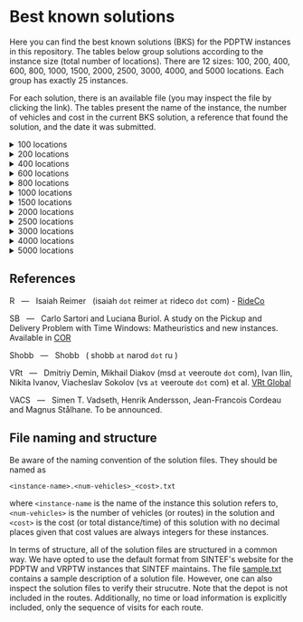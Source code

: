 # Best known solutions

Here you can find the best known solutions (BKS) for the PDPTW instances in this repository. The tables below group solutions  according to the instance size (total number of locations). There are 12 sizes: 100, 200, 400, 600, 800, 1000, 1500, 2000, 2500, 3000, 4000, and 5000 locations. Each group has exactly 25 instances.

For each solution, there is an available file (you may inspect the file by clicking the link). The tables present the name of the instance, the number of vehicles and cost in the current BKS solution, a reference that found the solution, and the date it was submitted.

<details><summary>100 locations</summary>
<p>

Instance | Vehicles | Cost | Reference | Date
:------: | -------: | ---: | :-------: | ---:
[bar-n100-1](https://github.com/cssartori/pdptw-instances/blob/master/solutions/files/bar-n100-1.6_732.txt) | 6 | 732 | R | 06-apr-23
[bar-n100-2](https://github.com/cssartori/pdptw-instances/blob/master/solutions/files/bar-n100-2.5_554.txt) | 5 | 554 | SB | 11-feb-19
[bar-n100-3](https://github.com/cssartori/pdptw-instances/blob/master/solutions/files/bar-n100-3.6_746.txt) | 6 | 746 | SB | 11-feb-19
[bar-n100-4](https://github.com/cssartori/pdptw-instances/blob/master/solutions/files/bar-n100-4.12_1150.txt) | 12 | 1150 | R | 06-apr-23
[bar-n100-5](https://github.com/cssartori/pdptw-instances/blob/master/solutions/files/bar-n100-5.6_838.txt) | 6 | 838 | SB | 11-feb-19
[bar-n100-6](https://github.com/cssartori/pdptw-instances/blob/master/solutions/files/bar-n100-6.3_788.txt) | 3 | 788 | SB | 11-feb-19
[ber-n100-1](https://github.com/cssartori/pdptw-instances/blob/master/solutions/files/ber-n100-1.13_1854.txt) | 13 | 1854 | R | 06-apr-23
[ber-n100-2](https://github.com/cssartori/pdptw-instances/blob/master/solutions/files/ber-n100-2.6_1484.txt) | 6 | 1484 | R | 06-apr-23
[ber-n100-3](https://github.com/cssartori/pdptw-instances/blob/master/solutions/files/ber-n100-3.3_713.txt) | 3 | 713 | SB | 11-feb-19
[ber-n100-4](https://github.com/cssartori/pdptw-instances/blob/master/solutions/files/ber-n100-4.3_494.txt) | 3 | 494 | SB | 11-feb-19
[ber-n100-5](https://github.com/cssartori/pdptw-instances/blob/master/solutions/files/ber-n100-5.5_944.txt) | 5 | 944 | SB | 11-feb-19
[ber-n100-6](https://github.com/cssartori/pdptw-instances/blob/master/solutions/files/ber-n100-6.14_2116.txt) | 14 | 2116 | R | 06-apr-23
[ber-n100-7](https://github.com/cssartori/pdptw-instances/blob/master/solutions/files/ber-n100-7.7_1935.txt) | 7 | 1935 | SB | 11-feb-19
[nyc-n100-1](https://github.com/cssartori/pdptw-instances/blob/master/solutions/files/nyc-n100-1.6_634.txt) | 6 | 634 | SB | 11-feb-19
[nyc-n100-2](https://github.com/cssartori/pdptw-instances/blob/master/solutions/files/nyc-n100-2.4_563.txt) | 4 | 563 | R | 06-apr-23
[nyc-n100-3](https://github.com/cssartori/pdptw-instances/blob/master/solutions/files/nyc-n100-3.3_492.txt) | 3 | 492 | SB | 11-feb-19
[nyc-n100-4](https://github.com/cssartori/pdptw-instances/blob/master/solutions/files/nyc-n100-4.2_535.txt) | 2 | 535 | SB | 11-feb-19
[nyc-n100-5](https://github.com/cssartori/pdptw-instances/blob/master/solutions/files/nyc-n100-5.2_669.txt) | 2 | 669 | R | 06-apr-23
[poa-n100-1](https://github.com/cssartori/pdptw-instances/blob/master/solutions/files/poa-n100-1.12_1582.txt) | 12 | 1582 | R | 06-apr-23
[poa-n100-2](https://github.com/cssartori/pdptw-instances/blob/master/solutions/files/poa-n100-2.15_1539.txt) | 15 | 1539 | SB | 11-feb-19
[poa-n100-3](https://github.com/cssartori/pdptw-instances/blob/master/solutions/files/poa-n100-3.10_1291.txt) | 10 | 1291 | R | 06-apr-23
[poa-n100-4](https://github.com/cssartori/pdptw-instances/blob/master/solutions/files/poa-n100-4.7_1653.txt) | 7 | 1653 | R | 24-mar-23
[poa-n100-5](https://github.com/cssartori/pdptw-instances/blob/master/solutions/files/poa-n100-5.6_624.txt) | 6 | 624 | SB | 11-feb-19
[poa-n100-6](https://github.com/cssartori/pdptw-instances/blob/master/solutions/files/poa-n100-6.3_562.txt) | 3 | 562 | SB | 11-feb-19
[poa-n100-7](https://github.com/cssartori/pdptw-instances/blob/master/solutions/files/poa-n100-7.5_772.txt) | 5 | 772 | R | 06-mar-23

</p>
</details>

<details><summary>200 locations</summary>
<p>

Instance | Vehicles | Cost | Reference | Date
:------: | -------: | ---: | :-------: | ---:
[bar-n200-1](https://github.com/cssartori/pdptw-instances/blob/master/solutions/files/bar-n200-1.22_1828.txt) | 22 | 1828 | VRt | 25-apr-23
[bar-n200-2](https://github.com/cssartori/pdptw-instances/blob/master/solutions/files/bar-n200-2.23_2072.txt) | 23 | 2072 | SB | 11-feb-19
[bar-n200-3](https://github.com/cssartori/pdptw-instances/blob/master/solutions/files/bar-n200-3.8_1590.txt) | 8 | 1590 | VRt | 03-jul-23
[bar-n200-4](https://github.com/cssartori/pdptw-instances/blob/master/solutions/files/bar-n200-4.13_838.txt) | 13 | 838 | SB | 11-feb-19
[bar-n200-5](https://github.com/cssartori/pdptw-instances/blob/master/solutions/files/bar-n200-5.5_846.txt) | 5 | 846 | R | 06-apr-23
[bar-n200-6](https://github.com/cssartori/pdptw-instances/blob/master/solutions/files/bar-n200-6.9_853.txt) | 9 | 853 | R | 06-apr-23
[bar-n200-7](https://github.com/cssartori/pdptw-instances/blob/master/solutions/files/bar-n200-7.11_1871.txt) | 11 | 1871 | VRt | 25-apr-23
[ber-n200-1](https://github.com/cssartori/pdptw-instances/blob/master/solutions/files/ber-n200-1.27_3212.txt) | 27 | 3212 | VRt | 25-apr-23
[ber-n200-2](https://github.com/cssartori/pdptw-instances/blob/master/solutions/files/ber-n200-2.12_3234.txt) | 12 | 3234 | VACS | 24-jun-23
[ber-n200-3](https://github.com/cssartori/pdptw-instances/blob/master/solutions/files/ber-n200-3.9_899.txt) | 9 | 899 | SB | 11-feb-19
[ber-n200-4](https://github.com/cssartori/pdptw-instances/blob/master/solutions/files/ber-n200-4.5_1081.txt) | 5 | 1081 | R | 06-apr-23
[ber-n200-5](https://github.com/cssartori/pdptw-instances/blob/master/solutions/files/ber-n200-5.27_3944.txt) | 27 | 3944 | SB | 11-feb-19
[ber-n200-6](https://github.com/cssartori/pdptw-instances/blob/master/solutions/files/ber-n200-6.9_3016.txt) | 9 | 3016 | SB | 11-feb-19
[nyc-n200-1](https://github.com/cssartori/pdptw-instances/blob/master/solutions/files/nyc-n200-1.7_935.txt) | 7 | 935 | R | 06-apr-23
[nyc-n200-2](https://github.com/cssartori/pdptw-instances/blob/master/solutions/files/nyc-n200-2.8_1104.txt) | 8 | 1104 | SB | 11-feb-19
[nyc-n200-3](https://github.com/cssartori/pdptw-instances/blob/master/solutions/files/nyc-n200-3.7_1017.txt) | 7 | 1017 | VRt | 25-apr-23
[nyc-n200-4](https://github.com/cssartori/pdptw-instances/blob/master/solutions/files/nyc-n200-4.4_1030.txt) | 4 | 1030 | R | 06-apr-23
[nyc-n200-5](https://github.com/cssartori/pdptw-instances/blob/master/solutions/files/nyc-n200-5.5_1189.txt) | 5 | 1189 | R | 06-apr-23
[poa-n200-1](https://github.com/cssartori/pdptw-instances/blob/master/solutions/files/poa-n200-1.25_2433.txt) | 25 | 2433 | SB | 11-feb-19
[poa-n200-2](https://github.com/cssartori/pdptw-instances/blob/master/solutions/files/poa-n200-2.12_2455.txt) | 12 | 2455 | R | 06-apr-23
[poa-n200-3](https://github.com/cssartori/pdptw-instances/blob/master/solutions/files/poa-n200-3.22_1850.txt) | 22 | 1850 | SB | 11-feb-19
[poa-n200-4](https://github.com/cssartori/pdptw-instances/blob/master/solutions/files/poa-n200-4.10_1163.txt) | 10 | 1163 | SB | 11-feb-19
[poa-n200-5](https://github.com/cssartori/pdptw-instances/blob/master/solutions/files/poa-n200-5.15_2321.txt) | 15 | 2321 | SB | 11-feb-19
[poa-n200-6](https://github.com/cssartori/pdptw-instances/blob/master/solutions/files/poa-n200-6.27_3160.txt) | 27 | 3160 | SB | 11-feb-19
[poa-n200-7](https://github.com/cssartori/pdptw-instances/blob/master/solutions/files/poa-n200-7.10_2676.txt) | 10 | 2676 | R | 06-apr-23

</p>
</details>

<details><summary>400 locations</summary>
<p>

Instance | Vehicles | Cost | Reference | Date
:------: | -------: | ---: | :-------: | ---:
[bar-n400-1](https://github.com/cssartori/pdptw-instances/blob/master/solutions/files/bar-n400-1.32_3071.txt) | 32 | 3071 | VRt | 03-jul-23
[bar-n400-2](https://github.com/cssartori/pdptw-instances/blob/master/solutions/files/bar-n400-2.30_2739.txt) | 30 | 2739 | VACS | 11-jul-23
[bar-n400-3](https://github.com/cssartori/pdptw-instances/blob/master/solutions/files/bar-n400-3.11_2562.txt) | 11 | 2562 | SB | 11-feb-19
[bar-n400-4](https://github.com/cssartori/pdptw-instances/blob/master/solutions/files/bar-n400-4.17_1805.txt) | 17 | 1805 | VACS | 11-jul-23
[bar-n400-5](https://github.com/cssartori/pdptw-instances/blob/master/solutions/files/bar-n400-5.41_3376.txt) | 41 | 3376 | VACS | 11-jul-23
[bar-n400-6](https://github.com/cssartori/pdptw-instances/blob/master/solutions/files/bar-n400-6.21_2929.txt) | 21 | 2929 | VRt | 09-jul-23
[bar-n400-7](https://github.com/cssartori/pdptw-instances/blob/master/solutions/files/bar-n400-7.11_3038.txt) | 11 | 3038 | VRt | 25-apr-23
[ber-n400-1](https://github.com/cssartori/pdptw-instances/blob/master/solutions/files/ber-n400-1.34_5633.txt) | 34 | 5633 | SB | 11-feb-19
[ber-n400-2](https://github.com/cssartori/pdptw-instances/blob/master/solutions/files/ber-n400-2.33_5520.txt) | 33 | 5520 | VRt | 09-jul-23
[ber-n400-3](https://github.com/cssartori/pdptw-instances/blob/master/solutions/files/ber-n400-3.43_3550.txt) | 43 | 3550 | VRt | 25-apr-23
[ber-n400-4](https://github.com/cssartori/pdptw-instances/blob/master/solutions/files/ber-n400-4.19_2216.txt) | 19 | 2216 | SB | 11-feb-19
[ber-n400-5](https://github.com/cssartori/pdptw-instances/blob/master/solutions/files/ber-n400-5.26_6127.txt) | 26 | 6127 | VRt | 09-jul-23
[ber-n400-6](https://github.com/cssartori/pdptw-instances/blob/master/solutions/files/ber-n400-6.19_6280.txt) | 19 | 6280 | VACS | 11-jul-23
[ber-n400-7](https://github.com/cssartori/pdptw-instances/blob/master/solutions/files/ber-n400-7.20_6501.txt) | 20 | 6501 | VRt | 03-jul-23
[nyc-n400-1](https://github.com/cssartori/pdptw-instances/blob/master/solutions/files/nyc-n400-1.13_1905.txt) | 13 | 1905 | VRt | 09-jul-23
[nyc-n400-2](https://github.com/cssartori/pdptw-instances/blob/master/solutions/files/nyc-n400-2.14_1974.txt) | 14 | 1974 | VRt | 09-jul-23
[nyc-n400-3](https://github.com/cssartori/pdptw-instances/blob/master/solutions/files/nyc-n400-3.7_1826.txt) | 7 | 1826 | R | 06-apr-23
[nyc-n400-4](https://github.com/cssartori/pdptw-instances/blob/master/solutions/files/nyc-n400-4.7_1964.txt) | 7 | 1964 | R | 06-apr-23
[nyc-n400-5](https://github.com/cssartori/pdptw-instances/blob/master/solutions/files/nyc-n400-5.7_1920.txt) | 7 | 1920 | R | 06-apr-23
[poa-n400-1](https://github.com/cssartori/pdptw-instances/blob/master/solutions/files/poa-n400-1.24_4554.txt) | 24 | 4554 | VRt | 25-apr-23
[poa-n400-2](https://github.com/cssartori/pdptw-instances/blob/master/solutions/files/poa-n400-2.41_3089.txt) | 41 | 3089 | VACS | 11-jul-23
[poa-n400-3](https://github.com/cssartori/pdptw-instances/blob/master/solutions/files/poa-n400-3.40_2844.txt) | 40 | 2844 | SB | 11-feb-19
[poa-n400-4](https://github.com/cssartori/pdptw-instances/blob/master/solutions/files/poa-n400-4.19_2153.txt) | 19 | 2153 | VRt | 09-jul-23
[poa-n400-5](https://github.com/cssartori/pdptw-instances/blob/master/solutions/files/poa-n400-5.14_2301.txt) | 14 | 2301 | VACS | 24-jun-23
[poa-n400-6](https://github.com/cssartori/pdptw-instances/blob/master/solutions/files/poa-n400-6.42_5400.txt) | 42 | 5400 | SB | 11-feb-19

</p>
</details>

<details><summary>600 locations</summary>
<p>

Instance | Vehicles | Cost | Reference | Date
:------: | -------: | ---: | :-------: | ---:
[bar-n600-1](https://github.com/cssartori/pdptw-instances/blob/master/solutions/files/bar-n600-1.43_3680.txt) | 43 | 3680 | VACS | 11-jul-23
[bar-n600-2](https://github.com/cssartori/pdptw-instances/blob/master/solutions/files/bar-n600-2.22_4078.txt) | 22 | 4078 | VACS | 11-jul-23
[bar-n600-3](https://github.com/cssartori/pdptw-instances/blob/master/solutions/files/bar-n600-3.22_4021.txt) | 22 | 4021 | VACS | 11-jul-23
[bar-n600-4](https://github.com/cssartori/pdptw-instances/blob/master/solutions/files/bar-n600-4.53_2816.txt) | 53 | 2816 | VACS | 11-jul-23
[bar-n600-5](https://github.com/cssartori/pdptw-instances/blob/master/solutions/files/bar-n600-5.13_2614.txt) | 13 | 2614 | SB | 11-feb-19
[bar-n600-6](https://github.com/cssartori/pdptw-instances/blob/master/solutions/files/bar-n600-6.32_4953.txt) | 32 | 4953 | VACS | 11-jul-23
[bar-n600-7](https://github.com/cssartori/pdptw-instances/blob/master/solutions/files/bar-n600-7.31_4851.txt) | 31 | 4851 | VACS | 11-jul-23
[ber-n600-1](https://github.com/cssartori/pdptw-instances/blob/master/solutions/files/ber-n600-1.47_7756.txt) | 47 | 7756 | VACS | 11-jul-23
[ber-n600-2](https://github.com/cssartori/pdptw-instances/blob/master/solutions/files/ber-n600-2.31_3836.txt) | 31 | 3836 | VRt | 25-apr-23
[ber-n600-3](https://github.com/cssartori/pdptw-instances/blob/master/solutions/files/ber-n600-3.29_3948.txt) | 29 | 3948 | VRt | 25-apr-23
[ber-n600-4](https://github.com/cssartori/pdptw-instances/blob/master/solutions/files/ber-n600-4.75_11138.txt) | 75 | 11138 | VACS | 11-jul-23
[ber-n600-5](https://github.com/cssartori/pdptw-instances/blob/master/solutions/files/ber-n600-5.33_8562.txt) | 33 | 8562 | VRt | 09-jul-23
[ber-n600-6](https://github.com/cssartori/pdptw-instances/blob/master/solutions/files/ber-n600-6.36_10556.txt) | 36 | 10556 | VACS | 11-jul-23
[nyc-n600-1](https://github.com/cssartori/pdptw-instances/blob/master/solutions/files/nyc-n600-1.20_3025.txt) | 20 | 3025 | VACS | 11-jul-23
[nyc-n600-2](https://github.com/cssartori/pdptw-instances/blob/master/solutions/files/nyc-n600-2.19_2713.txt) | 19 | 2713 | SB | 11-feb-19
[nyc-n600-3](https://github.com/cssartori/pdptw-instances/blob/master/solutions/files/nyc-n600-3.19_2755.txt) | 19 | 2755 | VRt | 25-apr-23
[nyc-n600-4](https://github.com/cssartori/pdptw-instances/blob/master/solutions/files/nyc-n600-4.9_2484.txt) | 9 | 2484 | VACS | 11-jul-23
[nyc-n600-5](https://github.com/cssartori/pdptw-instances/blob/master/solutions/files/nyc-n600-5.10_2952.txt) | 10 | 2952 | VACS | 11-jul-23
[poa-n600-1](https://github.com/cssartori/pdptw-instances/blob/master/solutions/files/poa-n600-1.54_6375.txt) | 54 | 6375 | VACS | 11-jul-23
[poa-n600-2](https://github.com/cssartori/pdptw-instances/blob/master/solutions/files/poa-n600-2.25_5358.txt) | 25 | 5358 | VACS | 11-jul-23
[poa-n600-3](https://github.com/cssartori/pdptw-instances/blob/master/solutions/files/poa-n600-3.23_2292.txt) | 23 | 2292 | VACS | 11-jul-23
[poa-n600-4](https://github.com/cssartori/pdptw-instances/blob/master/solutions/files/poa-n600-4.27_3130.txt) | 27 | 3130 | SB | 11-feb-19
[poa-n600-5](https://github.com/cssartori/pdptw-instances/blob/master/solutions/files/poa-n600-5.19_2710.txt) | 19 | 2710 | VACS | 11-jul-23
[poa-n600-6](https://github.com/cssartori/pdptw-instances/blob/master/solutions/files/poa-n600-6.76_7929.txt) | 76 | 7929 | VRt | 09-jul-23
[poa-n600-7](https://github.com/cssartori/pdptw-instances/blob/master/solutions/files/poa-n600-7.60_7624.txt) | 60 | 7624 | VACS | 11-jul-23

</p>
</details>

<details><summary>800 locations</summary>
<p>

Instance | Vehicles | Cost | Reference | Date
:------: | -------: | ---: | :-------: | ---:
[bar-n800-1](https://github.com/cssartori/pdptw-instances/blob/master/solutions/files/bar-n800-1.78_5636.txt) | 78 | 5636 | VACS | 11-jul-23
[bar-n800-2](https://github.com/cssartori/pdptw-instances/blob/master/solutions/files/bar-n800-2.29_5132.txt) | 29 | 5132 | VACS | 11-jul-23
[bar-n800-3](https://github.com/cssartori/pdptw-instances/blob/master/solutions/files/bar-n800-3.22_5882.txt) | 22 | 5882 | SB | 11-feb-19
[bar-n800-4](https://github.com/cssartori/pdptw-instances/blob/master/solutions/files/bar-n800-4.24_2831.txt) | 24 | 2831 | VACS | 11-jul-23
[bar-n800-5](https://github.com/cssartori/pdptw-instances/blob/master/solutions/files/bar-n800-5.80_6118.txt) | 80 | 6118 | VACS | 11-jul-23
[bar-n800-6](https://github.com/cssartori/pdptw-instances/blob/master/solutions/files/bar-n800-6.81_6470.txt) | 81 | 6470 | VRt | 03-jul-23
[bar-n800-7](https://github.com/cssartori/pdptw-instances/blob/master/solutions/files/bar-n800-7.30_5554.txt) | 30 | 5554 | VACS | 11-jul-23
[ber-n800-1](https://github.com/cssartori/pdptw-instances/blob/master/solutions/files/ber-n800-1.59_5360.txt) | 59 | 5360 | SB | 11-feb-19
[ber-n800-2](https://github.com/cssartori/pdptw-instances/blob/master/solutions/files/ber-n800-2.62_6342.txt) | 62 | 6342 | VACS | 11-jul-23
[ber-n800-3](https://github.com/cssartori/pdptw-instances/blob/master/solutions/files/ber-n800-3.17_3743.txt) | 17 | 3743 | VACS | 11-jul-23
[ber-n800-4](https://github.com/cssartori/pdptw-instances/blob/master/solutions/files/ber-n800-4.106_15944.txt) | 106 | 15944 | VACS | 11-jul-23
[ber-n800-5](https://github.com/cssartori/pdptw-instances/blob/master/solutions/files/ber-n800-5.33_11037.txt) | 33 | 11037 | VACS | 11-jul-23
[ber-n800-6](https://github.com/cssartori/pdptw-instances/blob/master/solutions/files/ber-n800-6.47_13794.txt) | 47 | 13794 | VACS | 11-jul-23
[nyc-n800-1](https://github.com/cssartori/pdptw-instances/blob/master/solutions/files/nyc-n800-1.22_3106.txt) | 22 | 3106 | VACS | 11-jul-23
[nyc-n800-2](https://github.com/cssartori/pdptw-instances/blob/master/solutions/files/nyc-n800-2.26_3917.txt) | 26 | 3917 | VACS | 24-jun-23
[nyc-n800-3](https://github.com/cssartori/pdptw-instances/blob/master/solutions/files/nyc-n800-3.26_3871.txt) | 26 | 3871 | SB | 11-feb-19
[nyc-n800-4](https://github.com/cssartori/pdptw-instances/blob/master/solutions/files/nyc-n800-4.11_3197.txt) | 11 | 3197 | VACS | 11-jul-23
[nyc-n800-5](https://github.com/cssartori/pdptw-instances/blob/master/solutions/files/nyc-n800-5.14_3701.txt) | 14 | 3701 | VACS | 11-jul-23
[poa-n800-1](https://github.com/cssartori/pdptw-instances/blob/master/solutions/files/poa-n800-1.58_9373.txt) | 58 | 9373 | VACS | 11-jul-23
[poa-n800-2](https://github.com/cssartori/pdptw-instances/blob/master/solutions/files/poa-n800-2.72_8092.txt) | 72 | 8092 | VACS | 11-jul-23
[poa-n800-3](https://github.com/cssartori/pdptw-instances/blob/master/solutions/files/poa-n800-3.49_9763.txt) | 49 | 9763 | VACS | 11-jul-23
[poa-n800-4](https://github.com/cssartori/pdptw-instances/blob/master/solutions/files/poa-n800-4.45_8036.txt) | 45 | 8036 | VACS | 11-jul-23
[poa-n800-5](https://github.com/cssartori/pdptw-instances/blob/master/solutions/files/poa-n800-5.71_4222.txt) | 71 | 4222 | VACS | 11-jul-23
[poa-n800-6](https://github.com/cssartori/pdptw-instances/blob/master/solutions/files/poa-n800-6.36_4215.txt) | 36 | 4215 | VACS | 11-jul-23
[poa-n800-7](https://github.com/cssartori/pdptw-instances/blob/master/solutions/files/poa-n800-7.36_8470.txt) | 36 | 8470 | VACS | 11-jul-23

</p>
</details>

<details><summary>1000 locations</summary>
<p>

Instance | Vehicles | Cost | Reference | Date
:------: | -------: | ---: | :-------: | ---:
[bar-n1000-1](https://github.com/cssartori/pdptw-instances/blob/master/solutions/files/bar-n1000-1.51_8135.txt) | 51 | 8135 | VACS | 11-jul-23
[bar-n1000-2](https://github.com/cssartori/pdptw-instances/blob/master/solutions/files/bar-n1000-2.37_3413.txt) | 37 | 3413 | VACS | 11-jul-23
[bar-n1000-3](https://github.com/cssartori/pdptw-instances/blob/master/solutions/files/bar-n1000-3.88_4781.txt) | 88 | 4781 | VACS | 11-jul-23
[bar-n1000-4](https://github.com/cssartori/pdptw-instances/blob/master/solutions/files/bar-n1000-4.19_3450.txt) | 19 | 3450 | VACS | 11-jul-23
[bar-n1000-5](https://github.com/cssartori/pdptw-instances/blob/master/solutions/files/bar-n1000-5.25_6232.txt) | 25 | 6232 | VACS | 11-jul-23
[bar-n1000-6](https://github.com/cssartori/pdptw-instances/blob/master/solutions/files/bar-n1000-6.27_6817.txt) | 27 | 6817 | VACS | 11-jul-23
[ber-n1000-1](https://github.com/cssartori/pdptw-instances/blob/master/solutions/files/ber-n1000-1.86_14858.txt) | 86 | 14858 | VACS | 11-jul-23
[ber-n1000-2](https://github.com/cssartori/pdptw-instances/blob/master/solutions/files/ber-n1000-2.115_16351.txt) | 115 | 16351 | VACS | 11-jul-23
[ber-n1000-3](https://github.com/cssartori/pdptw-instances/blob/master/solutions/files/ber-n1000-3.51_13230.txt) | 51 | 13230 | VACS | 11-jul-23
[ber-n1000-4](https://github.com/cssartori/pdptw-instances/blob/master/solutions/files/ber-n1000-4.54_14251.txt) | 54 | 14251 | VACS | 11-jul-23
[ber-n1000-5](https://github.com/cssartori/pdptw-instances/blob/master/solutions/files/ber-n1000-5.110_15259.txt) | 110 | 15259 | VACS | 11-jul-23
[ber-n1000-6](https://github.com/cssartori/pdptw-instances/blob/master/solutions/files/ber-n1000-6.150_18495.txt) | 150 | 18495 | VACS | 11-jul-23
[ber-n1000-7](https://github.com/cssartori/pdptw-instances/blob/master/solutions/files/ber-n1000-7.72_16935.txt) | 72 | 16935 | VACS | 11-jul-23
[nyc-n1000-1](https://github.com/cssartori/pdptw-instances/blob/master/solutions/files/nyc-n1000-1.27_3990.txt) | 27 | 3990 | VACS | 11-jul-23
[nyc-n1000-2](https://github.com/cssartori/pdptw-instances/blob/master/solutions/files/nyc-n1000-2.31_4872.txt) | 31 | 4872 | VACS | 11-jul-23
[nyc-n1000-3](https://github.com/cssartori/pdptw-instances/blob/master/solutions/files/nyc-n1000-3.32_4687.txt) | 32 | 4687 | VACS | 11-jul-23
[nyc-n1000-4](https://github.com/cssartori/pdptw-instances/blob/master/solutions/files/nyc-n1000-4.17_4956.txt) | 17 | 4956 | VRt | 25-apr-23
[nyc-n1000-5](https://github.com/cssartori/pdptw-instances/blob/master/solutions/files/nyc-n1000-5.15_4334.txt) | 15 | 4334 | VACS | 11-jul-23
[poa-n1000-1](https://github.com/cssartori/pdptw-instances/blob/master/solutions/files/poa-n1000-1.29_8342.txt) | 29 | 8342 | VACS | 11-jul-23
[poa-n1000-2](https://github.com/cssartori/pdptw-instances/blob/master/solutions/files/poa-n1000-2.46_10554.txt) | 46 | 10554 | VRt | 09-jul-23
[poa-n1000-3](https://github.com/cssartori/pdptw-instances/blob/master/solutions/files/poa-n1000-3.68_5539.txt) | 68 | 5539 | VACS | 11-jul-23
[poa-n1000-4](https://github.com/cssartori/pdptw-instances/blob/master/solutions/files/poa-n1000-4.21_4720.txt) | 21 | 4720 | VACS | 11-jul-23
[poa-n1000-5](https://github.com/cssartori/pdptw-instances/blob/master/solutions/files/poa-n1000-5.46_5949.txt) | 46 | 5949 | VACS | 11-jul-23
[poa-n1000-6](https://github.com/cssartori/pdptw-instances/blob/master/solutions/files/poa-n1000-6.93_11258.txt) | 93 | 11258 | VACS | 11-jul-23
[poa-n1000-7](https://github.com/cssartori/pdptw-instances/blob/master/solutions/files/poa-n1000-7.73_11438.txt) | 73 | 11438 | VACS | 11-jul-23

</p>
</details>

<details><summary>1500 locations</summary>
<p>

Instance | Vehicles | Cost | Reference | Date
:------: | -------: | ---: | :-------: | ---:
[bar-n1500-1](https://github.com/cssartori/pdptw-instances/blob/master/solutions/files/bar-n1500-1.74_9199.txt) | 74 | 9199 | VACS | 11-jul-23
[bar-n1500-2](https://github.com/cssartori/pdptw-instances/blob/master/solutions/files/bar-n1500-2.59_12002.txt) | 59 | 12002 | VACS | 11-jul-23
[bar-n1500-3](https://github.com/cssartori/pdptw-instances/blob/master/solutions/files/bar-n1500-3.92_5946.txt) | 92 | 5946 | VACS | 11-jul-23
[bar-n1500-4](https://github.com/cssartori/pdptw-instances/blob/master/solutions/files/bar-n1500-4.60_5217.txt) | 60 | 5217 | VACS | 11-jul-23
[bar-n1500-5](https://github.com/cssartori/pdptw-instances/blob/master/solutions/files/bar-n1500-5.74_9578.txt) | 74 | 9578 | VACS | 11-jul-23
[bar-n1500-6](https://github.com/cssartori/pdptw-instances/blob/master/solutions/files/bar-n1500-6.157_13027.txt) | 157 | 13027 | VACS | 11-jul-23
[bar-n1500-7](https://github.com/cssartori/pdptw-instances/blob/master/solutions/files/bar-n1500-7.39_9965.txt) | 39 | 9965 | VACS | 11-jul-23
[ber-n1500-1](https://github.com/cssartori/pdptw-instances/blob/master/solutions/files/ber-n1500-1.167_22996.txt) | 167 | 22996 | VACS | 11-jul-23
[ber-n1500-2](https://github.com/cssartori/pdptw-instances/blob/master/solutions/files/ber-n1500-2.68_8490.txt) | 68 | 8490 | VACS | 11-jul-23
[ber-n1500-3](https://github.com/cssartori/pdptw-instances/blob/master/solutions/files/ber-n1500-3.69_9053.txt) | 69 | 9053 | VACS | 11-jul-23
[ber-n1500-4](https://github.com/cssartori/pdptw-instances/blob/master/solutions/files/ber-n1500-4.36_8640.txt) | 36 | 8640 | VACS | 11-jul-23
[ber-n1500-5](https://github.com/cssartori/pdptw-instances/blob/master/solutions/files/ber-n1500-5.173_24422.txt) | 173 | 24422 | VACS | 11-jul-23
[ber-n1500-6](https://github.com/cssartori/pdptw-instances/blob/master/solutions/files/ber-n1500-6.96_20786.txt) | 96 | 20786 | VACS | 11-jul-23
[ber-n1500-7](https://github.com/cssartori/pdptw-instances/blob/master/solutions/files/ber-n1500-7.97_21302.txt) | 97 | 21302 | VACS | 11-jul-23
[nyc-n1500-1](https://github.com/cssartori/pdptw-instances/blob/master/solutions/files/nyc-n1500-1.44_6715.txt) | 44 | 6715 | VACS | 11-jul-23
[nyc-n1500-2](https://github.com/cssartori/pdptw-instances/blob/master/solutions/files/nyc-n1500-2.47_6877.txt) | 47 | 6877 | VACS | 11-jul-23
[nyc-n1500-3](https://github.com/cssartori/pdptw-instances/blob/master/solutions/files/nyc-n1500-3.42_6347.txt) | 42 | 6347 | VACS | 11-jul-23
[nyc-n1500-4](https://github.com/cssartori/pdptw-instances/blob/master/solutions/files/nyc-n1500-4.25_7524.txt) | 25 | 7524 | VACS | 11-jul-23
[nyc-n1500-5](https://github.com/cssartori/pdptw-instances/blob/master/solutions/files/nyc-n1500-5.21_5946.txt) | 21 | 5946 | VACS | 11-jul-23
[poa-n1500-1](https://github.com/cssartori/pdptw-instances/blob/master/solutions/files/poa-n1500-1.141_17038.txt) | 141 | 17038 | VACS | 11-jul-23
[poa-n1500-2](https://github.com/cssartori/pdptw-instances/blob/master/solutions/files/poa-n1500-2.198_21916.txt) | 198 | 21916 | VACS | 11-jul-23
[poa-n1500-3](https://github.com/cssartori/pdptw-instances/blob/master/solutions/files/poa-n1500-3.67_14786.txt) | 67 | 14786 | VACS | 11-jul-23
[poa-n1500-4](https://github.com/cssartori/pdptw-instances/blob/master/solutions/files/poa-n1500-4.62_6521.txt) | 62 | 6521 | VACS | 11-jul-23
[poa-n1500-5](https://github.com/cssartori/pdptw-instances/blob/master/solutions/files/poa-n1500-5.31_6525.txt) | 31 | 6525 | VACS | 11-jul-23
[poa-n1500-6](https://github.com/cssartori/pdptw-instances/blob/master/solutions/files/poa-n1500-6.139_16549.txt) | 139 | 16549 | VACS | 11-jul-23

</p>
</details>

<details><summary>2000 locations</summary>
<p>

Instance | Vehicles | Cost | Reference | Date
:------: | -------: | ---: | :-------: | ---:
[bar-n2000-1](https://github.com/cssartori/pdptw-instances/blob/master/solutions/files/bar-n2000-1.94_11706.txt) | 94 | 11706 | VACS | 11-jul-23
[bar-n2000-2](https://github.com/cssartori/pdptw-instances/blob/master/solutions/files/bar-n2000-2.96_11657.txt) | 96 | 11657 | VACS | 11-jul-23
[bar-n2000-3](https://github.com/cssartori/pdptw-instances/blob/master/solutions/files/bar-n2000-3.144_13113.txt) | 144 | 13113 | VACS | 11-jul-23
[bar-n2000-4](https://github.com/cssartori/pdptw-instances/blob/master/solutions/files/bar-n2000-4.71_11853.txt) | 71 | 11853 | VACS | 11-jul-23
[bar-n2000-5](https://github.com/cssartori/pdptw-instances/blob/master/solutions/files/bar-n2000-5.75_12887.txt) | 75 | 12887 | VACS | 11-jul-23
[bar-n2000-6](https://github.com/cssartori/pdptw-instances/blob/master/solutions/files/bar-n2000-6.175_9426.txt) | 175 | 9426 | VACS | 11-jul-23
[bar-n2000-7](https://github.com/cssartori/pdptw-instances/blob/master/solutions/files/bar-n2000-7.66_9407.txt) | 66 | 9407 | VACS | 11-jul-23
[ber-n2000-1](https://github.com/cssartori/pdptw-instances/blob/master/solutions/files/ber-n2000-1.72_13131.txt) | 72 | 13131 | VACS | 11-jul-23
[ber-n2000-2](https://github.com/cssartori/pdptw-instances/blob/master/solutions/files/ber-n2000-2.274_31945.txt) | 274 | 31945 | VACS | 11-jul-23
[ber-n2000-3](https://github.com/cssartori/pdptw-instances/blob/master/solutions/files/ber-n2000-3.160_26675.txt) | 160 | 26675 | VACS | 11-jul-23
[ber-n2000-4](https://github.com/cssartori/pdptw-instances/blob/master/solutions/files/ber-n2000-4.244_34714.txt) | 244 | 34714 | VACS | 11-jul-23
[ber-n2000-5](https://github.com/cssartori/pdptw-instances/blob/master/solutions/files/ber-n2000-5.135_31301.txt) | 135 | 31301 | VACS | 11-jul-23
[ber-n2000-6](https://github.com/cssartori/pdptw-instances/blob/master/solutions/files/ber-n2000-6.111_30779.txt) | 111 | 30779 | VACS | 11-jul-23
[ber-n2000-7](https://github.com/cssartori/pdptw-instances/blob/master/solutions/files/ber-n2000-7.132_29373.txt) | 132 | 29373 | VACS | 11-jul-23
[nyc-n2000-1](https://github.com/cssartori/pdptw-instances/blob/master/solutions/files/nyc-n2000-1.54_8021.txt) | 54 | 8021 | VACS | 11-jul-23
[nyc-n2000-2](https://github.com/cssartori/pdptw-instances/blob/master/solutions/files/nyc-n2000-2.52_7696.txt) | 52 | 7696 | VACS | 11-jul-23
[nyc-n2000-3](https://github.com/cssartori/pdptw-instances/blob/master/solutions/files/nyc-n2000-3.30_9111.txt) | 30 | 9111 | VACS | 11-jul-23
[nyc-n2000-4](https://github.com/cssartori/pdptw-instances/blob/master/solutions/files/nyc-n2000-4.27_7204.txt) | 27 | 7204 | VACS | 11-jul-23
[nyc-n2000-5](https://github.com/cssartori/pdptw-instances/blob/master/solutions/files/nyc-n2000-5.33_9152.txt) | 33 | 9152 | VACS | 11-jul-23
[poa-n2000-1](https://github.com/cssartori/pdptw-instances/blob/master/solutions/files/poa-n2000-1.229_22280.txt) | 229 | 22280 | VACS | 11-jul-23
[poa-n2000-2](https://github.com/cssartori/pdptw-instances/blob/master/solutions/files/poa-n2000-2.157_16415.txt) | 157 | 16415 | VACS | 11-jul-23
[poa-n2000-3](https://github.com/cssartori/pdptw-instances/blob/master/solutions/files/poa-n2000-3.128_9350.txt) | 128 | 9350 | VACS | 11-jul-23
[poa-n2000-4](https://github.com/cssartori/pdptw-instances/blob/master/solutions/files/poa-n2000-4.142_12498.txt) | 142 | 12498 | VACS | 11-jul-23
[poa-n2000-5](https://github.com/cssartori/pdptw-instances/blob/master/solutions/files/poa-n2000-5.95_13211.txt) | 95 | 13211 | VACS | 11-jul-23
[poa-n2000-6](https://github.com/cssartori/pdptw-instances/blob/master/solutions/files/poa-n2000-6.65_19131.txt) | 65 | 19131 | VACS | 11-jul-23

</p>
</details>

<details><summary>2500 locations</summary>
<p>

Instance | Vehicles | Cost | Reference | Date
:------: | -------: | ---: | :-------: | ---:
[bar-n2500-1](https://github.com/cssartori/pdptw-instances/blob/master/solutions/files/bar-n2500-1.79_10283.txt) | 79 | 10283 | VACS | 11-jul-23
[bar-n2500-2](https://github.com/cssartori/pdptw-instances/blob/master/solutions/files/bar-n2500-2.118_14719.txt) | 118 | 14719 | VACS | 11-jul-23
[bar-n2500-3](https://github.com/cssartori/pdptw-instances/blob/master/solutions/files/bar-n2500-3.61_15873.txt) | 61 | 15873 | VACS | 11-jul-23
[bar-n2500-4](https://github.com/cssartori/pdptw-instances/blob/master/solutions/files/bar-n2500-4.64_16571.txt) | 64 | 16571 | VACS | 11-jul-23
[bar-n2500-5](https://github.com/cssartori/pdptw-instances/blob/master/solutions/files/bar-n2500-5.124_18906.txt) | 124 | 18906 | VACS | 11-jul-23
[bar-n2500-6](https://github.com/cssartori/pdptw-instances/blob/master/solutions/files/bar-n2500-6.99_18568.txt) | 99 | 18568 | VACS | 11-jul-23
[ber-n2500-1](https://github.com/cssartori/pdptw-instances/blob/master/solutions/files/ber-n2500-1.198_32162.txt) | 198 | 32162 | VACS | 11-jul-23
[ber-n2500-2](https://github.com/cssartori/pdptw-instances/blob/master/solutions/files/ber-n2500-2.137_36858.txt) | 137 | 36858 | VACS | 11-jul-23
[ber-n2500-3](https://github.com/cssartori/pdptw-instances/blob/master/solutions/files/ber-n2500-3.243_18541.txt) | 243 | 18541 | VACS | 11-jul-23
[ber-n2500-4](https://github.com/cssartori/pdptw-instances/blob/master/solutions/files/ber-n2500-4.178_16234.txt) | 178 | 16234 | VACS | 11-jul-23
[ber-n2500-5](https://github.com/cssartori/pdptw-instances/blob/master/solutions/files/ber-n2500-5.258_21282.txt) | 258 | 21282 | VACS | 11-jul-23
[ber-n2500-6](https://github.com/cssartori/pdptw-instances/blob/master/solutions/files/ber-n2500-6.285_40711.txt) | 285 | 40711 | VACS | 11-jul-23
[ber-n2500-7](https://github.com/cssartori/pdptw-instances/blob/master/solutions/files/ber-n2500-7.171_38793.txt) | 171 | 38793 | VACS | 11-jul-23
[nyc-n2500-1](https://github.com/cssartori/pdptw-instances/blob/master/solutions/files/nyc-n2500-1.69_10160.txt) | 69 | 10160 | VACS | 11-jul-23
[nyc-n2500-2](https://github.com/cssartori/pdptw-instances/blob/master/solutions/files/nyc-n2500-2.69_9875.txt) | 69 | 9875 | VACS | 11-jul-23
[nyc-n2500-3](https://github.com/cssartori/pdptw-instances/blob/master/solutions/files/nyc-n2500-3.33_9219.txt) | 33 | 9219 | VACS | 11-jul-23
[nyc-n2500-4](https://github.com/cssartori/pdptw-instances/blob/master/solutions/files/nyc-n2500-4.43_12223.txt) | 43 | 12223 | VACS | 11-jul-23
[nyc-n2500-5](https://github.com/cssartori/pdptw-instances/blob/master/solutions/files/nyc-n2500-5.43_11548.txt) | 43 | 11548 | VACS | 11-jul-23
[poa-n2500-1](https://github.com/cssartori/pdptw-instances/blob/master/solutions/files/poa-n2500-1.293_29249.txt) | 293 | 29249 | VACS | 11-jul-23
[poa-n2500-2](https://github.com/cssartori/pdptw-instances/blob/master/solutions/files/poa-n2500-2.154_23071.txt) | 154 | 23071 | VACS | 11-jul-23
[poa-n2500-3](https://github.com/cssartori/pdptw-instances/blob/master/solutions/files/poa-n2500-3.78_22997.txt) | 78 | 22997 | VACS | 11-jul-23
[poa-n2500-4](https://github.com/cssartori/pdptw-instances/blob/master/solutions/files/poa-n2500-4.81_23813.txt) | 81 | 23813 | VACS | 11-jul-23
[poa-n2500-5](https://github.com/cssartori/pdptw-instances/blob/master/solutions/files/poa-n2500-5.72_19349.txt) | 72 | 19349 | VACS | 11-jul-23
[poa-n2500-6](https://github.com/cssartori/pdptw-instances/blob/master/solutions/files/poa-n2500-6.104_11380.txt) | 104 | 11380 | VACS | 11-jul-23
[poa-n2500-7](https://github.com/cssartori/pdptw-instances/blob/master/solutions/files/poa-n2500-7.81_11346.txt) | 81 | 11346 | VACS | 11-jul-23

</p>
</details>

<details><summary>3000 locations</summary>
<p>

Instance | Vehicles | Cost | Reference | Date
:------: | -------: | ---: | :-------: | ---:
[bar-n3000-1](https://github.com/cssartori/pdptw-instances/blob/master/solutions/files/bar-n3000-1.153_22374.txt) | 153 | 22374 | VACS | 11-jul-23
[bar-n3000-2](https://github.com/cssartori/pdptw-instances/blob/master/solutions/files/bar-n3000-2.148_19712.txt) | 148 | 19712 | VACS | 11-jul-23
[bar-n3000-3](https://github.com/cssartori/pdptw-instances/blob/master/solutions/files/bar-n3000-3.55_10439.txt) | 55 | 10439 | VACS | 11-jul-23
[bar-n3000-4](https://github.com/cssartori/pdptw-instances/blob/master/solutions/files/bar-n3000-4.248_26982.txt) | 248 | 26982 | VACS | 11-jul-23
[bar-n3000-5](https://github.com/cssartori/pdptw-instances/blob/master/solutions/files/bar-n3000-5.152_19883.txt) | 152 | 19883 | VACS | 11-jul-23
[bar-n3000-6](https://github.com/cssartori/pdptw-instances/blob/master/solutions/files/bar-n3000-6.78_20470.txt) | 78 | 20470 | VACS | 11-jul-23
[bar-n3000-7](https://github.com/cssartori/pdptw-instances/blob/master/solutions/files/bar-n3000-7.77_19594.txt) | 77 | 19594 | VACS | 11-jul-23
[ber-n3000-1](https://github.com/cssartori/pdptw-instances/blob/master/solutions/files/ber-n3000-1.291_36952.txt) | 291 | 36952 | VACS | 11-jul-23
[ber-n3000-2](https://github.com/cssartori/pdptw-instances/blob/master/solutions/files/ber-n3000-2.214_34467.txt) | 214 | 34467 | VACS | 11-jul-23
[ber-n3000-3](https://github.com/cssartori/pdptw-instances/blob/master/solutions/files/ber-n3000-3.184_39520.txt) | 184 | 39520 | VACS | 11-jul-23
[ber-n3000-4](https://github.com/cssartori/pdptw-instances/blob/master/solutions/files/ber-n3000-4.230_22583.txt) | 230 | 22583 | VACS | 11-jul-23
[ber-n3000-5](https://github.com/cssartori/pdptw-instances/blob/master/solutions/files/ber-n3000-5.132_16456.txt) | 132 | 16456 | VACS | 11-jul-23
[ber-n3000-6](https://github.com/cssartori/pdptw-instances/blob/master/solutions/files/ber-n3000-6.96_14317.txt) | 96 | 14317 | VACS | 11-jul-23
[ber-n3000-7](https://github.com/cssartori/pdptw-instances/blob/master/solutions/files/ber-n3000-7.444_53597.txt) | 444 | 53597 | VACS | 11-jul-23
[nyc-n3000-1](https://github.com/cssartori/pdptw-instances/blob/master/solutions/files/nyc-n3000-1.76_10752.txt) | 76 | 10752 | VACS | 11-jul-23
[nyc-n3000-2](https://github.com/cssartori/pdptw-instances/blob/master/solutions/files/nyc-n3000-2.78_11722.txt) | 78 | 11722 | R | 13-jun-23
[nyc-n3000-3](https://github.com/cssartori/pdptw-instances/blob/master/solutions/files/nyc-n3000-3.42_12248.txt) | 42 | 12248 | VACS | 11-jul-23
[nyc-n3000-4](https://github.com/cssartori/pdptw-instances/blob/master/solutions/files/nyc-n3000-4.48_13249.txt) | 48 | 13249 | VACS | 11-jul-23
[nyc-n3000-5](https://github.com/cssartori/pdptw-instances/blob/master/solutions/files/nyc-n3000-5.42_11502.txt) | 42 | 11502 | VRt | 09-jul-23
[poa-n3000-1](https://github.com/cssartori/pdptw-instances/blob/master/solutions/files/poa-n3000-1.368_37853.txt) | 368 | 37853 | VACS | 11-jul-23
[poa-n3000-2](https://github.com/cssartori/pdptw-instances/blob/master/solutions/files/poa-n3000-2.159_28515.txt) | 159 | 28515 | VACS | 11-jul-23
[poa-n3000-3](https://github.com/cssartori/pdptw-instances/blob/master/solutions/files/poa-n3000-3.288_19914.txt) | 288 | 19914 | VACS | 11-jul-23
[poa-n3000-4](https://github.com/cssartori/pdptw-instances/blob/master/solutions/files/poa-n3000-4.145_21143.txt) | 145 | 21143 | VACS | 11-jul-23
[poa-n3000-5](https://github.com/cssartori/pdptw-instances/blob/master/solutions/files/poa-n3000-5.188_28342.txt) | 188 | 28342 | VACS | 11-jul-23
[poa-n3000-6](https://github.com/cssartori/pdptw-instances/blob/master/solutions/files/poa-n3000-6.201_30981.txt) | 201 | 30981 | VACS | 11-jul-23

</p>
</details>

<details><summary>4000 locations</summary>
<p>

Instance | Vehicles | Cost | Reference | Date
:------: | -------: | ---: | :-------: | ---:
[bar-n4000-1](https://github.com/cssartori/pdptw-instances/blob/master/solutions/files/bar-n4000-1.143_26672.txt) | 143 | 26672 | VACS | 11-jul-23
[bar-n4000-2](https://github.com/cssartori/pdptw-instances/blob/master/solutions/files/bar-n4000-2.92_23139.txt) | 92 | 23139 | VACS | 11-jul-23
[bar-n4000-3](https://github.com/cssartori/pdptw-instances/blob/master/solutions/files/bar-n4000-3.97_24662.txt) | 97 | 24662 | VACS | 11-jul-23
[bar-n4000-4](https://github.com/cssartori/pdptw-instances/blob/master/solutions/files/bar-n4000-4.147_14078.txt) | 147 | 14078 | VRt | 09-jul-23
[bar-n4000-5](https://github.com/cssartori/pdptw-instances/blob/master/solutions/files/bar-n4000-5.145_13540.txt) | 145 | 13540 | VACS | 11-jul-23
[bar-n4000-6](https://github.com/cssartori/pdptw-instances/blob/master/solutions/files/bar-n4000-6.142_26147.txt) | 142 | 26147 | VACS | 11-jul-23
[ber-n4000-1](https://github.com/cssartori/pdptw-instances/blob/master/solutions/files/ber-n4000-1.535_60433.txt) | 535 | 60433 | VACS | 11-jul-23
[ber-n4000-2](https://github.com/cssartori/pdptw-instances/blob/master/solutions/files/ber-n4000-2.380_27380.txt) | 380 | 27380 | VACS | 11-jul-23
[ber-n4000-3](https://github.com/cssartori/pdptw-instances/blob/master/solutions/files/ber-n4000-3.130_20807.txt) | 130 | 20807 | VRt | 09-jul-23
[ber-n4000-4](https://github.com/cssartori/pdptw-instances/blob/master/solutions/files/ber-n4000-4.170_18802.txt) | 170 | 18802 | VACS | 11-jul-23
[ber-n4000-5](https://github.com/cssartori/pdptw-instances/blob/master/solutions/files/ber-n4000-5.138_23261.txt) | 138 | 23261 | VACS | 11-jul-23
[ber-n4000-6](https://github.com/cssartori/pdptw-instances/blob/master/solutions/files/ber-n4000-6.305_50408.txt) | 305 | 50408 | VACS | 11-jul-23
[ber-n4000-7](https://github.com/cssartori/pdptw-instances/blob/master/solutions/files/ber-n4000-7.149_47820.txt) | 149 | 47820 | VACS | 11-jul-23
[nyc-n4000-1](https://github.com/cssartori/pdptw-instances/blob/master/solutions/files/nyc-n4000-1.118_17634.txt) | 118 | 17634 | VACS | 11-jul-23
[nyc-n4000-2](https://github.com/cssartori/pdptw-instances/blob/master/solutions/files/nyc-n4000-2.108_14300.txt) | 108 | 14300 | VACS | 11-jul-23
[nyc-n4000-3](https://github.com/cssartori/pdptw-instances/blob/master/solutions/files/nyc-n4000-3.112_16362.txt) | 112 | 16362 | R | 13-jun-23
[nyc-n4000-4](https://github.com/cssartori/pdptw-instances/blob/master/solutions/files/nyc-n4000-4.59_17649.txt) | 59 | 17649 | VACS | 11-jul-23
[nyc-n4000-5](https://github.com/cssartori/pdptw-instances/blob/master/solutions/files/nyc-n4000-5.61_17076.txt) | 61 | 17076 | VACS | 11-jul-23
[poa-n4000-1](https://github.com/cssartori/pdptw-instances/blob/master/solutions/files/poa-n4000-1.478_48210.txt) | 478 | 48210 | VACS | 11-jul-23
[poa-n4000-2](https://github.com/cssartori/pdptw-instances/blob/master/solutions/files/poa-n4000-2.490_50295.txt) | 490 | 50295 | VACS | 11-jul-23
[poa-n4000-3](https://github.com/cssartori/pdptw-instances/blob/master/solutions/files/poa-n4000-3.182_23460.txt) | 182 | 23460 | VRt | 09-jul-23
[poa-n4000-4](https://github.com/cssartori/pdptw-instances/blob/master/solutions/files/poa-n4000-4.342_39296.txt) | 342 | 39296 | VACS | 11-jul-23
[poa-n4000-5](https://github.com/cssartori/pdptw-instances/blob/master/solutions/files/poa-n4000-5.375_46042.txt) | 375 | 46042 | VACS | 11-jul-23
[poa-n4000-6](https://github.com/cssartori/pdptw-instances/blob/master/solutions/files/poa-n4000-6.503_53400.txt) | 503 | 53400 | VACS | 11-jul-23
[poa-n4000-7](https://github.com/cssartori/pdptw-instances/blob/master/solutions/files/poa-n4000-7.133_40757.txt) | 133 | 40757 | VACS | 11-jul-23

</p>
</details>

<details><summary>5000 locations</summary>
<p>

Instance | Vehicles | Cost | Reference | Date
:------: | -------: | ---: | :-------: | ---:
[bar-n5000-1](https://github.com/cssartori/pdptw-instances/blob/master/solutions/files/bar-n5000-1.207_23022.txt) | 207 | 23022 | VRt | 09-jul-23
[bar-n5000-2](https://github.com/cssartori/pdptw-instances/blob/master/solutions/files/bar-n5000-2.87_15447.txt) | 87 | 15447 | VACS | 11-jul-23
[bar-n5000-3](https://github.com/cssartori/pdptw-instances/blob/master/solutions/files/bar-n5000-3.238_30432.txt) | 238 | 30432 | VACS | 11-jul-23
[bar-n5000-4](https://github.com/cssartori/pdptw-instances/blob/master/solutions/files/bar-n5000-4.528_45963.txt) | 528 | 45963 | VACS | 11-jul-23
[bar-n5000-5](https://github.com/cssartori/pdptw-instances/blob/master/solutions/files/bar-n5000-5.372_35927.txt) | 372 | 35927 | VRt | 09-jul-23
[bar-n5000-6](https://github.com/cssartori/pdptw-instances/blob/master/solutions/files/bar-n5000-6.245_31759.txt) | 245 | 31759 | VACS | 11-jul-23
[ber-n5000-1](https://github.com/cssartori/pdptw-instances/blob/master/solutions/files/ber-n5000-1.679_81085.txt) | 679 | 81085 | VACS | 11-jul-23
[ber-n5000-2](https://github.com/cssartori/pdptw-instances/blob/master/solutions/files/ber-n5000-2.400_65636.txt) | 400 | 65636 | VACS | 11-jul-23
[ber-n5000-3](https://github.com/cssartori/pdptw-instances/blob/master/solutions/files/ber-n5000-3.178_56486.txt) | 178 | 56486 | VACS | 11-jul-23
[ber-n5000-4](https://github.com/cssartori/pdptw-instances/blob/master/solutions/files/ber-n5000-4.295_61362.txt) | 295 | 61362 | VACS | 11-jul-23
[ber-n5000-5](https://github.com/cssartori/pdptw-instances/blob/master/solutions/files/ber-n5000-5.460_29595.txt) | 460 | 29595 | VRt | 09-jul-23
[ber-n5000-6](https://github.com/cssartori/pdptw-instances/blob/master/solutions/files/ber-n5000-6.153_21061.txt) | 153 | 21061 | VRt | 09-jul-23
[ber-n5000-7](https://github.com/cssartori/pdptw-instances/blob/master/solutions/files/ber-n5000-7.402_66769.txt) | 402 | 66769 | VACS | 11-jul-23
[nyc-n5000-1](https://github.com/cssartori/pdptw-instances/blob/master/solutions/files/nyc-n5000-1.123_16819.txt) | 123 | 16819 | VACS | 11-jul-23
[nyc-n5000-2](https://github.com/cssartori/pdptw-instances/blob/master/solutions/files/nyc-n5000-2.143_18990.txt) | 143 | 18990 | VRt | 09-jul-23
[nyc-n5000-3](https://github.com/cssartori/pdptw-instances/blob/master/solutions/files/nyc-n5000-3.66_17888.txt) | 66 | 17888 | VACS | 11-jul-23
[nyc-n5000-4](https://github.com/cssartori/pdptw-instances/blob/master/solutions/files/nyc-n5000-4.77_21996.txt) | 77 | 21996 | VRt | 09-jul-23
[nyc-n5000-5](https://github.com/cssartori/pdptw-instances/blob/master/solutions/files/nyc-n5000-5.69_18789.txt) | 69 | 18789 | VACS | 11-jul-23
[poa-n5000-1](https://github.com/cssartori/pdptw-instances/blob/master/solutions/files/poa-n5000-1.269_49520.txt) | 269 | 49520 | VACS | 11-jul-23
[poa-n5000-2](https://github.com/cssartori/pdptw-instances/blob/master/solutions/files/poa-n5000-2.146_41953.txt) | 146 | 41953 | VRt | 09-jul-23
[poa-n5000-3](https://github.com/cssartori/pdptw-instances/blob/master/solutions/files/poa-n5000-3.269_48165.txt) | 269 | 48165 | VACS | 11-jul-23
[poa-n5000-4](https://github.com/cssartori/pdptw-instances/blob/master/solutions/files/poa-n5000-4.203_22234.txt) | 203 | 22234 | VRt | 09-jul-23
[poa-n5000-5](https://github.com/cssartori/pdptw-instances/blob/master/solutions/files/poa-n5000-5.339_28361.txt) | 339 | 28361 | VRt | 09-jul-23
[poa-n5000-6](https://github.com/cssartori/pdptw-instances/blob/master/solutions/files/poa-n5000-6.107_23888.txt) | 107 | 23888 | VACS | 11-jul-23
[poa-n5000-7](https://github.com/cssartori/pdptw-instances/blob/master/solutions/files/poa-n5000-7.207_45842.txt) | 207 | 45842 | VACS | 11-jul-23

</p>
</details>


## References

R &nbsp; &mdash; &nbsp; Isaiah Reimer &nbsp; (isaiah `dot` reimer `at` rideco `dot` com) - [RideCo](https://rideco.com/)

SB &nbsp; &mdash; &nbsp; Carlo Sartori and Luciana Buriol. A study on the Pickup and Delivery Problem with Time Windows: Matheuristics and new instances. Available in [COR](https://doi.org/10.1016/j.cor.2020.105065)

Shobb &nbsp; &mdash; &nbsp; Shobb &nbsp; ( shobb `at` narod `dot` ru )

VRt &nbsp; &mdash; &nbsp; Dmitriy Demin, Mikhail Diakov (msd `at` veeroute `dot` com), Ivan Ilin, Nikita Ivanov, Viacheslav Sokolov (vs `at` veeroute `dot` com) et al. [VRt Global](https://veeroute.com/)

VACS &nbsp; &mdash; &nbsp; Simen T. Vadseth, Henrik Andersson, Jean-Francois Cordeau and Magnus Stålhane. To be announced.

## File naming and structure

Be aware of the naming convention of the solution files. They should be named as

```
<instance-name>.<num-vehicles>_<cost>.txt
```

where `<instance-name` is the name of the instance this solution refers to, `<num-vehicles>` is the number of vehicles (or routes) in the solution and `<cost>` is the cost (or total distance/time) of this solution with no decimal places given that cost values are always integers for these instances.

In terms of structure, all of the solution files are structured in a common way. We have opted to use the default format from SINTEF's website for the PDPTW and VRPTW instances that SINTEF maintains. The file [sample.txt](https://github.com/cssartori/pdptw-instances/blob/master/solutions/sample.txt) contains a sample description of a solution file. However, one can also inspect the solution files to verify their strucutre. Note that the depot is not included in the routes. Additionally, no time or load information is explicitly included, only the sequence of visits for each route.
